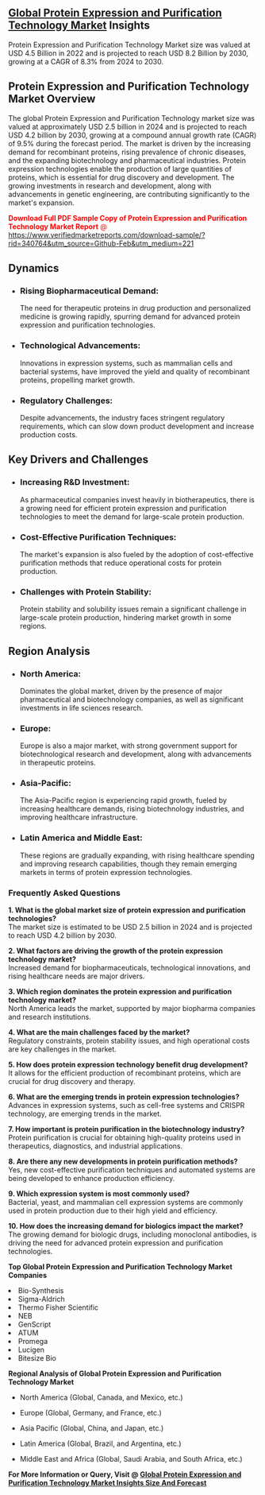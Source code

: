 <h2><a href="https://www.verifiedmarketreports.com/download-sample/?rid=340764&amp;utm_source=Github&amp;utm_medium=221" target="_blank">Global Protein Expression and Purification Technology Market</a> Insights</h2><p>Protein Expression and Purification Technology Market size was valued at USD 4.5 Billion in 2022 and is projected to reach USD 8.2 Billion by 2030, growing at a CAGR of 8.3% from 2024 to 2030.</p><p> <h2>Protein Expression and Purification Technology Market Overview</h2> <p>The global Protein Expression and Purification Technology market size was valued at approximately USD 2.5 billion in 2024 and is projected to reach USD 4.2 billion by 2030, growing at a compound annual growth rate (CAGR) of 9.5% during the forecast period. The market is driven by the increasing demand for recombinant proteins, rising prevalence of chronic diseases, and the expanding biotechnology and pharmaceutical industries. Protein expression technologies enable the production of large quantities of proteins, which is essential for drug discovery and development. The growing investments in research and development, along with advancements in genetic engineering, are contributing significantly to the market's expansion.</p> <p><p><span class=""><span style="color: #ff0000;"><strong>Download Full PDF Sample Copy of Protein Expression and Purification Technology Market Report</strong> @ </span><a href="https://www.verifiedmarketreports.com/download-sample/?rid=340764&amp;utm_source=Github-Feb&amp;utm_medium=221" target="_blank">https://www.verifiedmarketreports.com/download-sample/?rid=340764&amp;utm_source=Github-Feb&amp;utm_medium=221</a></span></p></p> <h2>Dynamics</h2> <ul> <li><h3>Rising Biopharmaceutical Demand:</h3> The need for therapeutic proteins in drug production and personalized medicine is growing rapidly, spurring demand for advanced protein expression and purification technologies.</li> <li><h3>Technological Advancements:</h3> Innovations in expression systems, such as mammalian cells and bacterial systems, have improved the yield and quality of recombinant proteins, propelling market growth.</li> <li><h3>Regulatory Challenges:</h3> Despite advancements, the industry faces stringent regulatory requirements, which can slow down product development and increase production costs.</li> </ul> <h2>Key Drivers and Challenges</h2> <ul> <li><h3>Increasing R&D Investment:</h3> As pharmaceutical companies invest heavily in biotherapeutics, there is a growing need for efficient protein expression and purification technologies to meet the demand for large-scale protein production.</li> <li><h3>Cost-Effective Purification Techniques:</h3> The market's expansion is also fueled by the adoption of cost-effective purification methods that reduce operational costs for protein production.</li> <li><h3>Challenges with Protein Stability:</h3> Protein stability and solubility issues remain a significant challenge in large-scale protein production, hindering market growth in some regions.</li> </ul> <h2>Region Analysis</h2> <ul> <li><h3>North America:</h3> Dominates the global market, driven by the presence of major pharmaceutical and biotechnology companies, as well as significant investments in life sciences research.</li> <li><h3>Europe:</h3> Europe is also a major market, with strong government support for biotechnological research and development, along with advancements in therapeutic proteins.</li> <li><h3>Asia-Pacific:</h3> The Asia-Pacific region is experiencing rapid growth, fueled by increasing healthcare demands, rising biotechnology industries, and improving healthcare infrastructure.</li> <li><h3>Latin America and Middle East:</h3> These regions are gradually expanding, with rising healthcare spending and improving research capabilities, though they remain emerging markets in terms of protein expression technologies.</li> </ul> <h3>Frequently Asked Questions</h3> <p><strong>1. What is the global market size of protein expression and purification technologies?</strong><br> The market size is estimated to be USD 2.5 billion in 2024 and is projected to reach USD 4.2 billion by 2030.</p> <p><strong>2. What factors are driving the growth of the protein expression technology market?</strong><br> Increased demand for biopharmaceuticals, technological innovations, and rising healthcare needs are major drivers.</p> <p><strong>3. Which region dominates the protein expression and purification technology market?</strong><br> North America leads the market, supported by major biopharma companies and research institutions.</p> <p><strong>4. What are the main challenges faced by the market?</strong><br> Regulatory constraints, protein stability issues, and high operational costs are key challenges in the market.</p> <p><strong>5. How does protein expression technology benefit drug development?</strong><br> It allows for the efficient production of recombinant proteins, which are crucial for drug discovery and therapy.</p> <p><strong>6. What are the emerging trends in protein expression technologies?</strong><br> Advances in expression systems, such as cell-free systems and CRISPR technology, are emerging trends in the market.</p> <p><strong>7. How important is protein purification in the biotechnology industry?</strong><br> Protein purification is crucial for obtaining high-quality proteins used in therapeutics, diagnostics, and industrial applications.</p> <p><strong>8. Are there any new developments in protein purification methods?</strong><br> Yes, new cost-effective purification techniques and automated systems are being developed to enhance production efficiency.</p> <p><strong>9. Which expression system is most commonly used?</strong><br> Bacterial, yeast, and mammalian cell expression systems are commonly used in protein production due to their high yield and efficiency.</p> <p><strong>10. How does the increasing demand for biologics impact the market?</strong><br> The growing demand for biologic drugs, including monoclonal antibodies, is driving the need for advanced protein expression and purification technologies.</p> </p><p><strong>Top Global Protein Expression and Purification Technology Market Companies</strong></p><div data-test-id=""><p><li>Bio-Synthesis</li><li> Sigma-Aldrich</li><li> Thermo Fisher Scientific</li><li> NEB</li><li> GenScript</li><li> ATUM</li><li> Promega</li><li> Lucigen</li><li> Bitesize Bio</li></p><div><strong>Regional Analysis of&nbsp;Global Protein Expression and Purification Technology Market</strong></div><ul><li dir="ltr"><p dir="ltr">North America&nbsp;(Global, Canada, and Mexico, etc.)</p></li><li dir="ltr"><p dir="ltr">Europe (Global, Germany, and France, etc.)</p></li><li dir="ltr"><p dir="ltr">Asia Pacific&nbsp;(Global, China, and Japan, etc.)</p></li><li dir="ltr"><p dir="ltr">Latin America&nbsp;(Global, Brazil, and Argentina, etc.)</p></li><li dir="ltr">Middle East and Africa&nbsp;(Global, Saudi Arabia, and South Africa, etc.)</li></ul><p><strong>For More Information or Query, Visit @&nbsp;</strong><strong><a href="https://www.verifiedmarketreports.com/product/protein-expression-and-purification-technology-market/?utm_source=Github&amp;utm_medium=221" target="_blank">Global Protein Expression and Purification Technology Market Insights Size And Forecast</a></strong></p></div>
